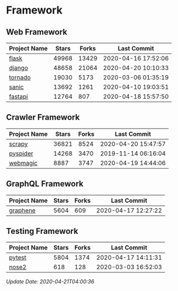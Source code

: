 # Framework

## Web Framework

| Project Name | Stars | Forks | Last Commit |
| ------------ | ----- | ----- | ----------- |
| [flask](https://github.com/pallets/flask) | 49968 | 13429 | 2020-04-16 17:52:06 |
| [django](https://github.com/django/django) | 48658 | 21064 | 2020-04-20 10:10:33 |
| [tornado](https://github.com/tornadoweb/tornado) | 19030 | 5173 | 2020-03-06 01:35:19 |
| [sanic](https://github.com/huge-success/sanic) | 13692 | 1261 | 2020-04-10 19:03:51 |
| [fastapi](https://github.com/tiangolo/fastapi) | 12764 | 807 | 2020-04-18 15:57:50 |

## Crawler Framework

| Project Name | Stars | Forks | Last Commit |
| ------------ | ----- | ----- | ----------- |
| [scrapy](https://github.com/scrapy/scrapy) | 36821 | 8524 | 2020-04-20 15:47:57 |
| [pyspider](https://github.com/binux/pyspider) | 14268 | 3470 | 2019-11-14 06:16:04 |
| [webmagic](https://github.com/code4craft/webmagic) | 8887 | 3747 | 2020-04-19 14:44:06 |

## GraphQL Framework

| Project Name | Stars | Forks | Last Commit |
| ------------ | ----- | ----- | ----------- |
| [graphene](https://github.com/graphql-python/graphene) | 5604 | 609 | 2020-04-17 12:27:22 |

## Testing Framework

| Project Name | Stars | Forks | Last Commit |
| ------------ | ----- | ----- | ----------- |
| [pytest](https://github.com/pytest-dev/pytest) | 5804 | 1374 | 2020-04-17 14:11:31 |
| [nose2](https://github.com/nose-devs/nose2) | 618 | 128 | 2020-03-03 16:52:03 |

*Update Date: 2020-04-21T04:00:36*